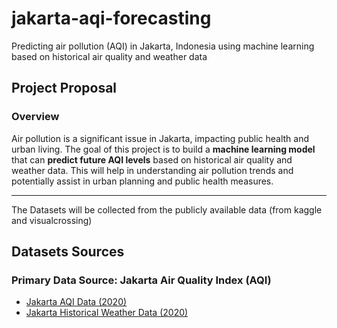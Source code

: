 # jakarta-aqi-forecasting
Predicting air pollution (AQI) in Jakarta, Indonesia using machine learning based on historical air quality and weather data

## Project Proposal
### **Overview**
Air pollution is a significant issue in Jakarta, impacting public health and urban living. The goal of this project is to build a **machine learning model** that can **predict future AQI levels** based on historical air quality and weather data. This will help in understanding air pollution trends and potentially assist in urban planning and public health measures.

---

The Datasets will be collected from the publicly available data (from kaggle and visualcrossing)

## Datasets Sources
### **Primary Data Source:** Jakarta Air Quality Index (AQI)
- [Jakarta AQI Data (2020)](https://www.kaggle.com/datasets/senadu34/air-quality-index-in-jakarta-2010-2021)
- [Jakarta Historical Weather Data (2020)](https://www.visualcrossing.com/weather-history/Jakarta,%20Indonesia/us/2020-01-01/2020-12-31/)


